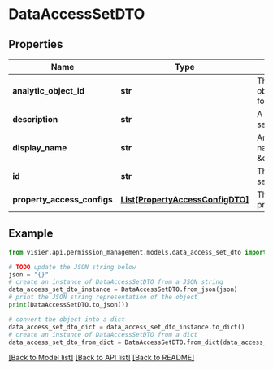 # DataAccessSetDTO


## Properties

Name | Type | Description | Notes
------------ | ------------- | ------------- | -------------
**analytic_object_id** | **str** | The unique ID of the analytic object that the data access set is for. | [optional] 
**description** | **str** | A description of the data access set. | [optional] 
**display_name** | **str** | An identifiable data access set name to display in Visier, such as \&quot;Aggregate(Employee)\&quot;. | [optional] 
**id** | **str** | The unique ID of the data access set. | [optional] 
**property_access_configs** | [**List[PropertyAccessConfigDTO]**](PropertyAccessConfigDTO.md) | The data access assigned to properties in the data access set. | [optional] 

## Example

```python
from visier.api.permission_management.models.data_access_set_dto import DataAccessSetDTO

# TODO update the JSON string below
json = "{}"
# create an instance of DataAccessSetDTO from a JSON string
data_access_set_dto_instance = DataAccessSetDTO.from_json(json)
# print the JSON string representation of the object
print(DataAccessSetDTO.to_json())

# convert the object into a dict
data_access_set_dto_dict = data_access_set_dto_instance.to_dict()
# create an instance of DataAccessSetDTO from a dict
data_access_set_dto_from_dict = DataAccessSetDTO.from_dict(data_access_set_dto_dict)
```
[[Back to Model list]](../README.md#documentation-for-models) [[Back to API list]](../README.md#documentation-for-api-endpoints) [[Back to README]](../README.md)


